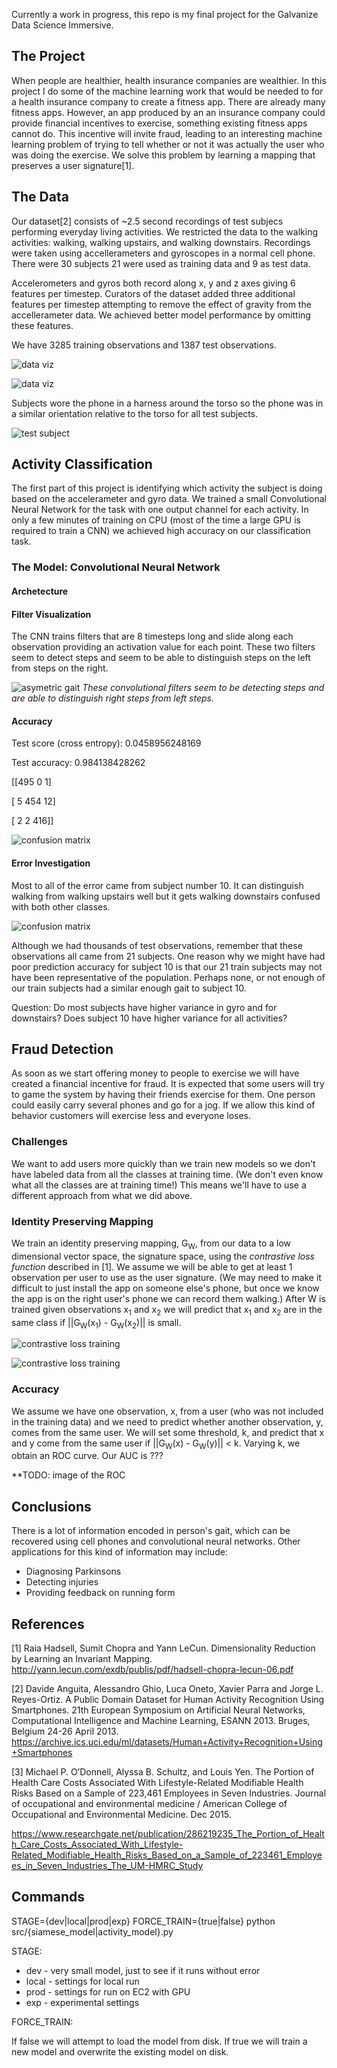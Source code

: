 Currently a work in progress, this repo is my final project for the Galvanize Data Science Immersive.

## The Project

When people are healthier, health insurance companies are wealthier. In this project I do some of the machine learning
work that would be needed to for a health insurance company to create a fitness app. 
There are already many fitness apps. However, an app produced by an an insurance company could provide financial
incentives to exercise, something existing fitness apps cannot do. This incentive will invite fraud, leading to 
an interesting machine learning problem of trying to tell whether or not it was actually the user who was doing
the exercise. We solve this problem by learning a mapping that preserves a user signature[1].

## The Data

Our dataset[2] consists of ~2.5 second recordings of test subjecs performing everyday living activities.
We restricted the data to the walking activities: walking, walking upstairs, and walking downstairs.
Recordings were taken using accellerameters and gyroscopes in a normal cell phone. There were 30 subjects
21 were used as training data and 9 as test data.

Accelerometers and gyros both record along x, y and z axes giving 6 features per timestep. Curators of the dataset 
added three additional features per timestep attempting to remove the effect of gravity from the accellerameter data. We achieved better model performance by omitting these features.  

We have 3285 training observations and 1387 test observations.

![data viz](images/walking_raw_large.png)

![data viz](images/raw_data.png)

Subjects wore the phone in a harness around the torso so the phone was in a similar orientation relative to the torso
for all test subjects.

![test subject](images/test_subject.png)

## Activity Classification
The first part of this project is identifying which activity the subject is doing based on the accelerameter and gyro
data. We trained a small Convolutional Neural Network for the task with one output channel for each activity. 
In only a few minutes of training on CPU (most of the time a large GPU is required to train a CNN) we achieved
high accuracy on our classification task.

### The Model: Convolutional Neural Network
#### Archetecture
#### Filter Visualization

The CNN trains filters that are 8 timesteps long and slide along each observation providing an activation value for each point.
These two filters seem to detect steps and seem to be able to distinguish steps on the left from steps on the right.

![asymetric gait](images/convo_activations_asymetric_gait.png)
*These convolutional filters seem to be detecting steps and are able to distinguish right steps from left steps.*

#### Accuracy

Test score (cross entropy): 0.0458956248169

Test accuracy: 0.984138428262

[[495   0   1]

 [  5 454  12]

 [  2   2 416]]
 
![confusion matrix](images/activity_prediction_confusion_matrix.png)
 
#### Error Investigation
Most to all of the error came from subject number 10. It can distinguish walking from walking upstairs
well but it gets walking downstairs confused with both other classes.

![confusion matrix](images/activity_prediction_confusion_matrix_10.png)

Although we had thousands of test observations, remember that these observations all came from 
21 subjects. One reason why we might have had poor prediction accuracy for subject 10 
is that our 21 train subjects may not have been representative of the population.  Perhaps
none, or not enough of our train subjects had a similar enough gait to subject 10.

Question: Do most subjects have higher variance in gyro and for downstairs? 
Does subject 10 have higher variance for all activities?

## Fraud Detection

As soon as we start offering money to people to exercise we will have created a financial incentive for
fraud. It is expected that some users will try to game the system by having their friends exercise for them.
One person could easily carry several phones and go for a jog.  If we allow this kind of behavior customers
will exercise less and everyone loses.

### Challenges

We want to add users more quickly than we train new models so we don't have labeled data from all the classes
at training time. (We don't even know what all the classes are at training time!) This means we'll have to use
a different approach from what we did above.

### Identity Preserving Mapping

We train an identity preserving mapping, G<sub>W</sub>, from our data to a low dimensional vector space, the signature space, using
the *contrastive loss function* described in [1]. We assume we will be able to get at least 1 observation
per user to use as the user signature. (We may need to make it difficult to just install the app on someone
else's phone, but once we know the app is on the right user's phone we can record them walking.) After W is 
trained given observations x<sub>1</sub> and x<sub>2</sub> we will predict that x<sub>1</sub> and x<sub>2</sub>
are in the same class if ||G<sub>W</sub>(x<sub>1</sub>) - G<sub>W</sub>(x<sub>2</sub>)|| is small.

![contrastive loss training](images/ContrastiveLossTraining.png)

![contrastive loss training](images/ContrastiveLossTraining2.png)

### Accuracy

We assume we have one observation, x, from a user (who was not included in the training data) and we need to 
predict whether another observation, y, comes from the same user. We will set some threshold, k, and predict
that x and y come from the same user if ||G<sub>W</sub>(x) - G<sub>W</sub>(y)|| < k. Varying k, we obtain an ROC
curve. Our AUC is ???

**TODO: image of the ROC

## Conclusions

There is a lot of information encoded in person's gait, which can be recovered using cell phones and convolutional
neural networks. Other applications for this kind of information may include:

* Diagnosing Parkinsons
* Detecting injuries
* Providing feedback on running form


## References
[1] Raia Hadsell, Sumit Chopra and Yann LeCun. Dimensionality Reduction by Learning an Invariant Mapping. 
http://yann.lecun.com/exdb/publis/pdf/hadsell-chopra-lecun-06.pdf

[2] Davide Anguita, Alessandro Ghio, Luca Oneto, Xavier Parra and Jorge L. Reyes-Ortiz. A Public Domain Dataset for Human Activity Recognition Using Smartphones. 21th European Symposium on Artificial Neural Networks, Computational Intelligence and Machine Learning, ESANN 2013. Bruges, Belgium 24-26 April 2013.
https://archive.ics.uci.edu/ml/datasets/Human+Activity+Recognition+Using+Smartphones

[3] Michael P. O’Donnell, Alyssa B. Schultz, and Louis Yen. The Portion of Health Care Costs Associated With Lifestyle-Related Modifiable Health Risks Based on a Sample of 223,461 Employees in Seven Industries. Journal of occupational and environmental medicine / American College of Occupational and Environmental Medicine. Dec 2015. 

https://www.researchgate.net/publication/286219235_The_Portion_of_Health_Care_Costs_Associated_With_Lifestyle-Related_Modifiable_Health_Risks_Based_on_a_Sample_of_223461_Employees_in_Seven_Industries_The_UM-HMRC_Study

## Commands

STAGE={dev|local|prod|exp} FORCE_TRAIN={true|false} python src/{siamese_model|activity_model}.py

STAGE:

* dev - very small model, just to see if it runs without error
* local - settings for local run
* prod - settings for run on EC2 with GPU
* exp - experimental settings
 
FORCE_TRAIN: 

If false we will attempt to load the model from disk. If true we will train a new model and overwrite the existing model on disk.
